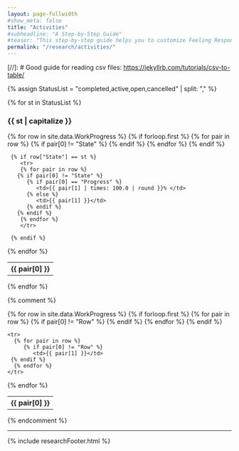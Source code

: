 ```yaml
---
layout: page-fullwidth
#show_meta: false
title: "Activities"
#subheadline: "A Step-by-Step Guide"
#teaser: "This step-by-step guide helps you to customize Feeling Responsive to your needs."
permalink: "/research/activities/"
---
```


[//]: # Good guide for reading csv files: https://jekyllrb.com/tutorials/csv-to-table/

{% assign StatusList = "completed,active,open,cancelled" | split: "," %}

{% for st in StatusList %}
### {{ st | capitalize }} 

<table>
  {% for row in site.data.WorkProgress %}
     {% if forloop.first %}
	<tr>
	{% for pair in row %}
	   {% if pair[0] != "State" %}
	      <th>{{ pair[0] }}</th>
	   {% endif %}
        {% endfor %}
	</tr>
     {% endif %}

     {% if row["State"] == st %}
        <tr>
        {% for pair in row %}
	   {% if pair[0] != "State" %}
	      {% if pair[0] == "Progress" %}
	      	 <td>{{ pair[1] | times: 100.0 | round }}% </td>
	      {% else %}
	       	 <td>{{ pair[1] }}</td>
	      {% endif %}
	   {% endif %}
        {% endfor %}
        </tr>

     {% endif %}    
  {% endfor %}
  
</table>
{% endfor %}




{% comment %}
<table>
  {% for row in site.data.WorkProgress %}
    {% if forloop.first %}
    <tr>
      {% for pair in row %}
      	 {% if pair[0] != "Row" %}
            <th>{{ pair[0] }}</th>
	 {% endif %}
      {% endfor %}
    </tr>
    {% endif %}

    <tr>
      {% for pair in row %}
      	 {% if pair[0] != "Row" %}
            <td>{{ pair[1] }}</td>
	 {% endif %}
      {% endfor %}
    </tr>

      
  {% endfor %}
</table>
{% endcomment %}


---

{% include researchFooter.html %}

